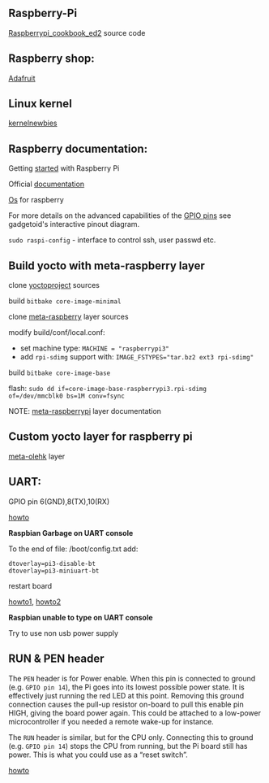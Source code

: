 ## Raspberry-Pi

[Raspberrypi_cookbook_ed2](https://github.com/simonmonk/raspberrypi_cookbook_ed2) source code

## Raspberry shop:

[Adafruit](https://www.adafruit.com/)

## Linux kernel

[kernelnewbies](https://kernelnewbies.org/)

## Raspberry documentation:
Getting [started](https://projects.raspberrypi.org/en/pathways/getting-started-with-raspberry-pi) with Raspberry Pi

Official [documentation](https://www.raspberrypi.org/documentation/)

[Os](https://www.raspberrypi.org/downloads/) for raspberry

For more details on the advanced capabilities of the [GPIO pins](https://pinout.xyz/) see gadgetoid's interactive pinout diagram.

`sudo raspi-config` - interface to control ssh, user passwd etc. 

## Build yocto with meta-raspberry layer

clone [yoctoproject](https://www.yoctoproject.org/software-overview/downloads/) sources

build `bitbake core-image-minimal`

clone [meta-raspberry](http://layers.openembedded.org/layerindex/branch/master/layer/meta-raspberrypi/) layer sources

modify build/conf/local.conf:
 - set machine type: `MACHINE = "raspberrypi3"`
 - add `rpi-sdimg` support with: `IMAGE_FSTYPES="tar.bz2 ext3 rpi-sdimg"`
 
build `bitbake core-image-base`

flash: `sudo dd if=core-image-base-raspberrypi3.rpi-sdimg of=/dev/mmcblk0 bs=1M conv=fsync`

NOTE: [meta-raspberrypi](https://meta-raspberrypi.readthedocs.io/en/latest/index.html) layer documentation

## Custom yocto layer for raspberry pi

[meta-olehk](https://github.com/definename/meta-olehk) layer

## UART:

GPIO pin 6(GND),8(TX),10(RX)

[howto](https://elinux.org/RPi_Serial_Connection)

**Raspbian Garbage on UART console**

To the end of file: /boot/config.txt add:
```
dtoverlay=pi3-disable-bt
dtoverlay=pi3-miniuart-bt
```
restart board

[howto1](https://openenergymonitor.org/forum-archive/node/12311.html), [howto2](https://raspberrypi.stackexchange.com/questions/45007/garbage-on-raspberry-pi-console)

**Raspbian unable to type on UART console**

Try to use non usb power supply

## RUN & PEN header

The `PEN` header is for Power enable. When this pin is connected to ground (e.g. `GPIO pin 14`), the Pi goes into its lowest possible power state. It is effectively just running the red LED at this point. Removing this ground connection causes the pull-up resistor on-board to pull this enable pin HIGH, giving the board power again. This could be attached to a low-power microcontroller if you needed a remote wake-up for instance.

The `RUN` header is similar, but for the CPU only. Connecting this to ground (e.g. `GPIO pin 14`) stops the CPU from running, but the Pi board still has power. This is what you could use as a “reset switch”.

[howto](https://www.raspberrypi.org/forums/viewtopic.php?t=228605)
